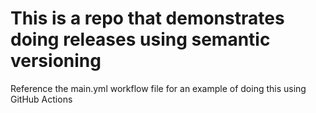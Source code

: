 # This is a repo that demonstrates doing releases using semantic versioning
Reference the main.yml workflow file for an example of doing this using GitHub Actions

